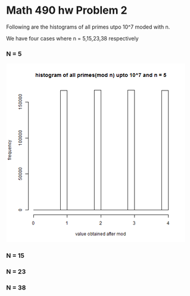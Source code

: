 Math 490 hw Problem 2
==================

Following are the histograms of all primes utpo 10^7 moded with n. 

We have four cases where n = 5,15,23,38 respectively

### N = 5

![5](5.png)

### N = 15


### N = 23


### N = 38
	

			




